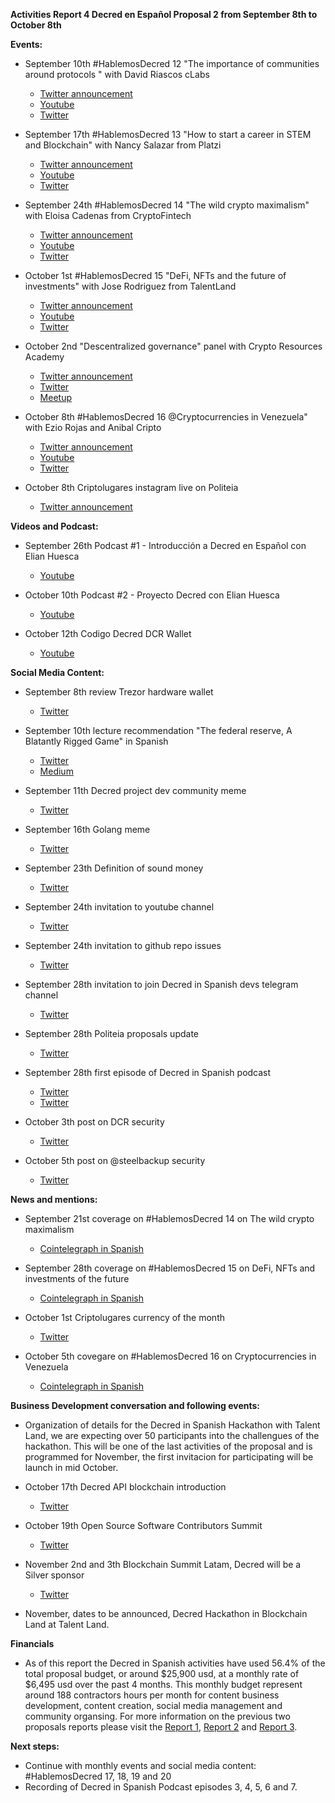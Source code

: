 **Activities Report 4 Decred en Español Proposal 2 from September 8th to October 8th**

**Events:**

-  September 10th #HablemosDecred 12 "The importance of communities around protocols " with David Riascos cLabs 
    - [Twitter announcement](https://twitter.com/Decred_ES/status/1304153821631791104) 
    - [Youtube](https://youtu.be/QC5_1PqJb_4)
    - [Twitter](https://twitter.com/Decred_ES/status/1303442515585101824)
    
-  September 17th #HablemosDecred 13 "How to start a career in STEM and Blockchain" with Nancy Salazar from Platzi
    - [Twitter announcement](https://twitter.com/Decred_ES/status/1305595709257846785)
    - [Youtube](https://youtu.be/f_ppC-GVDk8)
    - [Twitter](https://twitter.com/Decred_ES/status/1306401184413102082)
  
-  September 24th #HablemosDecred 14 "The wild crypto maximalism" with Eloisa Cadenas from CryptoFintech
    - [Twitter announcement](https://twitter.com/Decred_ES/status/1308582624772927494)
    - [Youtube](https://youtu.be/EGaMhQX3Wd4)
    - [Twitter](https://twitter.com/Decred_ES/status/1308958448713859082)

-  October 1st #HablemosDecred 15 "DeFi, NFTs and the future of investments" with Jose Rodriguez from TalentLand
    - [Twitter announcement](https://twitter.com/Decred_ES/status/1310685771884625920)
    - [Youtube](https://www.youtube.com/watch?v=wkT01O_mRZk)
    - [Twitter](https://twitter.com/Decred_ES/status/1311018033247387650)

-  October 2nd "Descentralized governance" panel with Crypto Resources Academy 
    - [Twitter announcement](https://twitter.com/Decred_ES/status/1310961312105672705)
    - [Twitter](https://twitter.com/Decred_ES/status/1312150389160988673) 
    - [Meetup](https://www.meetup.com/es/Crypto-Resources/events/273511090/?isFirstPublish=true) 
  
-  October 8th #HablemosDecred 16 @Cryptocurrencies in Venezuela" with Ezio Rojas and Anibal Cripto
    - [Twitter announcement](https://twitter.com/Decred_ES/status/1313526622927171585)
    - [Youtube](https://www.youtube.com/watch?v=xxNFxZJuOwA)
    - [Twitter](https://twitter.com/Decred_ES/status/1314347838348972033)
    
-  October 8th Criptolugares instagram live on Politeia 
    - [Twitter announcement](https://twitter.com/Decred_ES/status/1313869491160444929)
 

**Videos and Podcast:**

-   September 26th Podcast #1 - Introducción a Decred en Español con Elian Huesca
    - [Youtube](https://www.youtube.com/watch?v=BGuV7AGeWAE)
    
-   October 10th Podcast #2 - Proyecto Decred con Elian Huesca
    - [Youtube](https://youtu.be/LfTigtRsmDA)
    
-   October 12th Codigo Decred DCR Wallet 
    - [Youtube](https://youtu.be/S2SeVZqnO9A)


**Social Media Content:**

-   September 8th review Trezor hardware wallet
    - [Twitter](https://twitter.com/Decred_ES/status/1303427967201181703)

-   September 10th lecture recommendation "The federal reserve, A Blatantly Rigged Game" in Spanish 
    - [Twitter](https://twitter.com/Decred_ES/status/1303927610263638017) 
    - [Medium](https://medium.com/decred-es/la-reserva-federal-un-sistema-realmente-manipulado-d40dedcc619b) 

-   September 11th Decred project dev community meme
    - [Twitter](https://twitter.com/Decred_ES/status/1304527836565381120) 

-   September 16th Golang meme
    - [Twitter](https://twitter.com/Decred_ES/status/1306677059201183744) 

-   September 23th Definition of sound money 
    - [Twitter](https://twitter.com/Decred_ES/status/1308882222934564867) 

-   September 24th invitation to youtube channel
    - [Twitter](https://twitter.com/Decred_ES/status/1309160777404874758)

-   September 24th invitation to github repo issues 
    - [Twitter](https://twitter.com/Decred_ES/status/1309220480390492172) 
    
-   September 28th invitation to join Decred in Spanish devs telegram channel
    - [Twitter](https://twitter.com/Decred_ES/status/1310602565218902016) 
    
-   September 28th Politeia proposals update 
    - [Twitter](https://twitter.com/Decred_ES/status/1310601982567219201) 
    
-   September 28th first episode of Decred in Spanish podcast 
    - [Twitter](https://twitter.com/Decred_ES/status/1310654270056923136) 
    - [Twitter](https://twitter.com/Decred_ES/status/1310055071200292869)

-   October 3th post on DCR security 
    - [Twitter](https://twitter.com/Decred_ES/status/1312467521686044673)
    
-   October 5th post on @steelbackup security 
    - [Twitter](https://twitter.com/Decred_ES/status/1313192687722520577)
    
  

**News and mentions:**

-  September 21st coverage on #HablemosDecred 14 on The wild crypto maximalism 
    - [Cointelegraph in Spanish](https://es.cointelegraph.com/news/virtual-talk-where-does-the-concept-of-maximalist-come-from)

-  September 28th coverage on #HablemosDecred 15 on DeFi, NFTs and investments of the future
    - [Cointelegraph in Spanish](https://es.cointelegraph.com/news/there-will-be-a-new-edition-of-lets-talk-decred-about-defi-nfts-and-the-future-of-investments)
    
-  October 1st Criptolugares currency of the month 
    - [Twitter](https://twitter.com/criptolugares/status/1311680366328111105)
    
-  October 5th covegare on #HablemosDecred 16 on Cryptocurrencies in Venezuela 
    - [Cointelegraph in Spanish](https://es.cointelegraph.com/news/the-next-meeting-of-lets-talk-decred-will-be-about-cryptocurrencies-in-venezuela)


**Business Development conversation and following events:**

- Organization of details for the Decred in Spanish Hackathon with Talent Land, we are expecting over 50 participants into the challengues of the hackathon. This will be one of the last activities of the proposal and is programmed for November, the first invitacion for participating will be launch in mid October. 
    
-   October 17th Decred API blockchain introduction 
    - [Twitter](https://twitter.com/Decred_ES/status/1314031872658333698)
    
-   October 19th Open Source Software Contributors Summit 
    - [Twitter](https://twitter.com/Decred_ES/status/1314339020684525568)
    
-   November 2nd and 3th Blockchain Summit Latam, Decred will be a Silver sponsor 
    - [Twitter](https://twitter.com/BlockSummitLA/status/1313302075879677952)
    
-   November, dates to be announced, Decred Hackathon in Blockchain Land at Talent Land. 


**Financials**

- As of this report the Decred in Spanish activities have used 56.4% of the total proposal budget, or around $25,900 usd, at a monthly rate of $6,495 usd over the past 4 months. This monthly budget represent around 188 contractors hours per month for content business development, content creation, social media management and community organsing. For more information on the previous two proposals reports please visit the [Report 1](https://www.reddit.com/r/decred/comments/hn4sve/activities_report_decred_en_espa%C3%B1ol_proposal_2/), [Report 2](https://www.reddit.com/r/decred/comments/i7ue8h/activities_report_decred_en_espa%C3%B1ol_proposal_2/) and [Report 3](https://www.reddit.com/r/decred/comments/ip0uke/activities_report_3_decred_en_espa%C3%B1ol_proposal_2/). 

**Next steps:**

- Continue with monthly events and social media content: #HablemosDecred 17, 18, 19 and 20  
- Recording of Decred in Spanish Podcast episodes 3, 4, 5, 6 and 7. 

